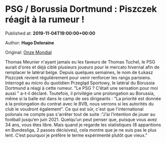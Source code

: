 
# PSG / Borussia Dortmund : Piszczek réagit à la rumeur !

Published at: **2019-11-04T19:00:00+00:00**

Author: **Hugo Deloraine**

Original: [Onze Mondial](http://www.onzemondial.com/transferts/psg-borussia-dortmund-piszczek-reagit-a-la-rumeur-201627)

Thomas Meunier n'ayant jamais eu les faveurs de Thomas Tuchel, le PSG aurait d'ores et déjà ciblé plusieurs joueurs pour le mercato hivernal afin de remplacer le latéral belge. Depuis quelques semaines, le nom de Łukasz Piszczek revient régulièrement pour venir renforcer les rangs parisiens. Interrogé au micro du quotidien Przegląd Sportowy, le latéral du Borussia Dortmund a réagi à cette rumeur.
"Le PSG ? C’était une sensation pour moi aussi " a-t-il déclaré. Toutefois, il privilégie une prolongation au Borussia, même si la balle est dans le camp de ses dirigeants : "La priorité est donnée à la prolongation du contrat avec le BVB, nous verrons si les autorités du club le voudront également". Ce qui est sûr, c'est que l'international polonais ne compte pas s'arrêter tout de suite :"J’ai l’intention de jouer au football jusqu’en juin 2021. Quelqu’un peut penser que, puisque vous avez 34 ans, vous êtes libre. Mais quand je regarde les statistiques (8 apparitions en Bundesliga, 2 passes décisives), cela montre que je ne suis pas le plus lent. C’est pourquoi je préfère le terme expérimenté plutôt que vieux."
